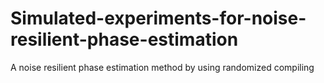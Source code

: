 # Simulated-experiments-for-noise-resilient-phase-estimation
A noise resilient phase estimation method by using randomized compiling
